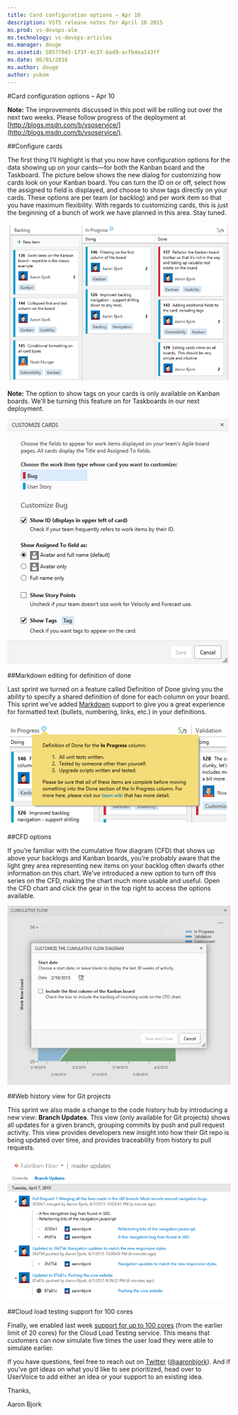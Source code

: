 ```yaml
---
title: Card configuration options – Apr 10
description: VSTS release notes for April 10 2015
ms.prod: vs-devops-alm
ms.technology: vs-devops-articles
ms.manager: douge
ms.assetid: 585770d3-173f-4c37-bad9-acfb4ea143ff
ms.date: 06/01/2016
ms.author: douge
author: yukom
---
```


#Card configuration options – Apr 10

**Note:** The improvements discussed in this post will be rolling out over the next two weeks. Please follow progress of the deployment at [http://blogs.msdn.com/b/vsoservice/](http://blogs.msdn.com/b/vsoservice/).

##Configure cards

The first thing I’ll highlight is that you now have configuration options for the data showing up on your cards—for both the Kanban board and the Taskboard. The picture below shows the new dialog for customizing how cards look on your Kanban board. You can turn the ID on or off, select how the assigned to field is displayed, and choose to show tags directly on your cards. These options are per team (or backlog) and per work item so that you have maximum flexibility. With regards to customizing cards, this is just the beginning of a bunch of work we have planned in this area. Stay tuned.

![Card configuration options](_img/4_10_01.png)

**Note:** The option to show tags on your cards is only available on Kanban boards. We'll be turning this feature on for Taskboards in our next deployment.

![Card configuration options dialog](_img/4_10_02.png)

##Markdown editing for definition of done

Last sprint we turned on a feature called Definition of Done giving you the ability to specify a shared definition of done for each column on your board. This sprint we’ve added [Markdown](http://daringfireball.net/projects/markdown/syntax) support to give you a great experience for formatted text (bullets, numbering, links, etc.) in your definitions.

![Definition of done with Markdown](_img/4_10_03.png)

##CFD options

If you’re familiar with the cumulative flow diagram (CFD) that shows up above your backlogs and Kanban boards, you’re probably aware that the light grey area representing new items on your backlog often dwarfs other information on this chart. We’ve introduced a new option to turn off this series on the CFD, making the chart much more usable and useful. Open the CFD chart and click the gear in the top right to access the options available.

![CFD display options](_img/4_10_04.png)

##Web history view for Git projects

This sprint we also made a change to the code history hub by introducing a new view: **Branch Updates**. This view (only available for Git projects) shows all updates for a given branch, grouping commits by push and pull request activity. This view provides developers new insight into how their Git repo is being updated over time, and provides traceability from history to pull requests.


![Branch Updates view for Git projects](_img/4_10_05.png)

##Cloud load testing support for 100 cores

Finally, we enabled last week [support for up to 100 cores](http://blogs.msdn.com/b/visualstudioalm/archive/2015/03/23/announcing-100-core-support-for-vso-cloud-load-testing-and-more.aspx) (from the earlier limit of 20 cores) for the Cloud Load Testing service. This means that customers can now simulate five times the user load they were able to simulate earlier.

If you have questions, feel free to reach out on [Twitter](https://twitter.com/VisualStudio) ([@aaronbjork](https://twitter.com/aaronbjork)). And if you’ve got ideas on what you’d like to see prioritized, head over to UserVoice to add either an idea or your support to an existing idea.

Thanks,

Aaron Bjork







